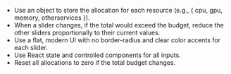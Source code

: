 - Use an object to store the allocation for each resource (e.g., { cpu, gpu, memory, otherservices }).
- When a slider changes, if the total would exceed the budget, reduce the other sliders proportionally to their current values.
- Use a flat, modern UI with no border-radius and clear color accents for each slider.
- Use React state and controlled components for all inputs.
- Reset all allocations to zero if the total budget changes. 